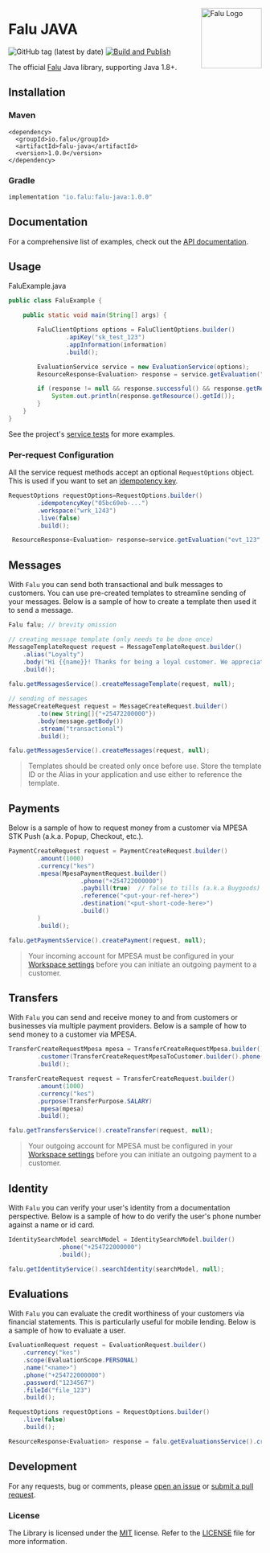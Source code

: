 [<img src="https://cdn.falu.io/tools/logo.png" alt="Falu Logo" title="Falu" width="120" height="120" align="right">
](https://www.falu.io)

# Falu JAVA

![GitHub tag (latest by date)][sdk-version]
[![Build and Publish](https://github.com/tinglesoftware/falu-java/actions/workflows/build-release.yml/badge.svg)](https://github.com/tinglesoftware/falu-java/actions/workflows/build-release.yml)

The official [Falu][falu] Java library, supporting Java 1.8+.

## Installation

### Maven

```maven
<dependency>
  <groupId>io.falu</groupId>
  <artifactId>falu-java</artifactId>
  <version>1.0.0</version>
</dependency>
```

### Gradle

```groovy
implementation "io.falu:falu-java:1.0.0"
```

## Documentation

For a comprehensive list of examples, check out the [API documentation][api-docs].

## Usage

FaluExample.java

```java
public class FaluExample {

    public static void main(String[] args) {

        FaluClientOptions options = FaluClientOptions.builder()
                .apiKey("sk_test_123")
                .appInformation(information)
                .build();

        EvaluationService service = new EvaluationService(options);
        ResourceResponse<Evaluation> response = service.getEvaluation("evt_123", null);

        if (response != null && response.successful() && response.getResource()) {
            System.out.println(response.getResource().getId());
        }
    }
}
```

See the project's [service tests][service-tests] for more examples.

### Per-request Configuration

All the service request methods accept an optional `RequestOptions` object. This is used if you want to set
an [idempotency key][idempotency-keys].

```java
RequestOptions requestOptions=RequestOptions.builder()
        .idempotencyKey("05bc69eb-...")
        .workspace("wrk_1243")
        .live(false)
        .build();

 ResourceResponse<Evaluation> response=service.getEvaluation("evt_123",requestOptions);
```

## Messages

With `Falu` you can send both transactional and bulk messages to customers. You can use pre-created templates to
streamline sending of your messages. Below is a sample of how to create a template then used it to send a message.

```java
Falu falu; // brevity omission

// creating message template (only needs to be done once)
MessageTemplateRequest request = MessageTemplateRequest.builder()
    .alias("Loyalty")
    .body("Hi {{name}}! Thanks for being a loyal customer. We appreciate you!")
    .build();
    
falu.getMessagesService().createMessageTemplate(request, null);

// sending of messages
MessageCreateRequest request = MessageCreateRequest.builder()
        .to(new String[]{"+25472200000"})
        .body(message.getBody())
        .stream("transactional")
        .build();

falu.getMessagesService().createMessages(request, null);
```

> Templates should be created only once before use. Store the template ID or the Alias in your application and use either to reference the template.

## Payments

Below is a sample of how to request money from a customer via MPESA STK Push (a.k.a. Popup, Checkout, etc.).

```java
PaymentCreateRequest request = PaymentCreateRequest.builder() 
        .amount(1000)
        .currency("kes")
        .mpesa(MpesaPaymentRequest.builder()
                    .phone("+254722000000")
                    .paybill(true)  // false to tills (a.k.a Buygoods)
                    .reference("<put-your-ref-here>") 
                    .destination("<put-short-code-here>")
                    .build()
        )
        .build();

falu.getPaymentsService().createPayment(request, null);
```

> Your incoming account for MPESA must be configured in your [Workspace settings][workspace-settings] before you can initiate an outgoing payment to a customer.

## Transfers

With `Falu` you can send and receive money to and from customers or businesses via multiple payment providers.
Below is a sample of how to send money to a customer via MPESA.

```java
TransferCreateRequestMpesa mpesa = TransferCreateRequestMpesa.builder()
        .customer(TransferCreateRequestMpesaToCustomer.builder().phone("+254722000000").build())
        .build();

TransferCreateRequest request = TransferCreateRequest.builder()
        .amount(1000)
        .currency("kes")
        .purpose(TransferPurpose.SALARY)
        .mpesa(mpesa)
        .build();

falu.getTransfersService().createTransfer(request, null);      
```

> Your outgoing account for MPESA must be configured in your [Workspace settings][workspace-settings] before you can initiate an outgoing payment to a customer.

## Identity

With `Falu` you can verify your user's identity from a documentation perspective. Below is a sample of how to do verify the user's phone number against a name or id card.

```java
IdentitySearchModel searchModel = IdentitySearchModel.builder()
              .phone("+254722000000")
              .build();

falu.getIdentityService().searchIdentity(searchModel, null);
```

## Evaluations

With `Falu` you can evaluate the credit worthiness of your customers via financial statements. This is particularly useful for mobile lending. Below is a sample of how to evaluate a user.

```java
EvaluationRequest request = EvaluationRequest.builder()
    .currency("kes")
    .scope(EvaluationScope.PERSONAL)
    .name("<name>")
    .phone("+254722000000")
    .password("1234567")
    .fileId("file_123")
    .build();

RequestOptions requestOptions = RequestOptions.builder()
    .live(false)
    .build();

ResourceResponse<Evaluation> response = falu.getEvaluationsService().createEvaluation(request, requestOptions);
```

## Development

For any requests, bug or comments, please [open an issue][issues] or [submit a pull request][pulls].

[api-docs]: https://docs.falu.io/api?lang=dotnet

[service-tests]: https://github.com/tinglesoftware/falu-java/tree/main/src/test/java/io/falu/services

[idempotency-keys]: https://docs.falu.io/guides/developer/idempotency

[issues]: https://github.com/tingle/falu-java/issues/new

[pulls]: https://github.com/tingle/falu-java/pulls

[falu]: https://falu.io

[workspace-settings]: https://dashboard.falu.io/settings

[sdk-version]: https://img.shields.io/github/v/tag/tinglesoftware/falu-java?label=gradle

### License

The Library is licensed under
the [MIT](http://www.opensource.org/licenses/mit-license.php "Read more about the MIT license form") license. Refer to
the [LICENSE](./LICENSE) file for more information.
